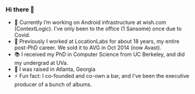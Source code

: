 ### Hi there 👋

<!--
**toddhodes/toddhodes** is a ✨ _special_ ✨ repository because its `README.md` (this file) appears on your GitHub profile.
-->

- 🔭 Currently I’m working on Android infrastructure at wish.com (ContextLogic).  I've only been to the office (1 Sansome) once due to Covid.
- 🥼 Previously I worked at LocationLabs for about 18 years, my entire post-PhD career.  We sold it to AVG in Oct 2014 (now Avast).
- 📚 I received my PhD in Computer Science from UC Berkeley, and did my undergrad at UVa.
- 🏡 I was raised in Atlanta, Georgia
- ⚡ Fun fact: I co-founded and co-own a bar, and I've been the executive producer of a bunch of albums.
